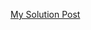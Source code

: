 [My Solution Post](https://leetcode.com/problems/implement-stack-using-queues/solutions/4623154/simple-c-queue)

